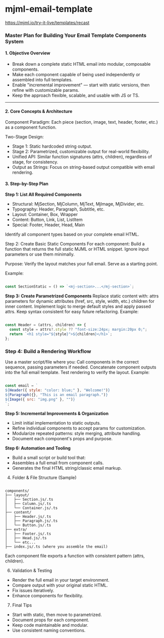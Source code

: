 # mjml-email-template


https://mjml.io/try-it-live/templates/recast




### Master Plan for Building Your Email Template Components System
#### 1. Objective Overview
- Break down a complete static HTML email into modular, composable components.
- Make each component capable of being used independently or assembled into full templates.
- Enable "incremental improvement" — start with static versions, then refine with customizable params.
- Keep the approach flexible, scalable, and usable with JS or TS.

---

#### 2. Core Concepts & Architecture
Component Paradigm: Each piece (section, image, text, header, footer, etc.) as a component function.

Two-Stage Design:
- Stage 1: Static hardcoded string output.
- Stage 2: Parametrized, customizable output for real-world flexibility.
- Unified API: Similar function signatures (attrs, children), regardless of stage, for consistency.
- Output as Strings: Focus on string-based output compatible with email rendering.

#### 3. Step-by-Step Plan
**Step 1: List All Required Components**
- Structural: MjSection, MjColumn, MjText, MjImage, MjDivider, etc.
- Typography: Header, Paragraph, Subtitle, etc.
- Layout: Container, Box, Wrapper
- Content: Button, Link, List, ListItem
- Special: Footer, Header, Head, Main

Identify all component types based on your complete email HTML.

Step 2: Create Basic Static Components
For each component:
Build a function that returns the full static MJML or HTML snippet.
Ignore input parameters or use them minimally.

Purpose:
Verify the layout matches your full email.
Serve as a starting point.

Example:

```js

const SectionStatic = () => `<mj-section>...</mj-section>`;
```

**Step 3: Create Parametrized Components**
Replace static content with:
attrs parameters for dynamic attributes (href, src, style, width, etc.)
children for inner content.
Implement logic to merge default styles and apply passed attrs.
Keep syntax consistent for easy future refactoring.
Example:

```js

const Header = (attrs, children) => {
  const style = attrs?.style ?? "font-size:24px; margin:20px 0;";
  return `<h1 style="${style}">${children}</h1>`;
};
```

### Step 4: Build a Rendering Workflow
Use a master script/file where you:
Call components in the correct sequence, passing parameters if needed.
Concatenate component outputs into the full email template.
Test rendering to verify the layout.
Example:

```js

const email = `
${Header({ style: "color: blue;" }, "Welcome!")}
${Paragraph({}, "This is an email paragraph.")}
${Image({ src: "img.png" }, "")}
`;
```

**Step 5: Incremental Improvements & Organization**
- Limit initial implementation to static outputs.
- Refine individual components to accept params for customization.
- Modularize repeated patterns: style merging, attribute handling.
- Document each component's props and purpose.

**Step 6: Automation and Tooling**

- Build a small script or build tool that:
- Assembles a full email from component calls.
- Generates the final HTML string/classic email markup.


4. Folder & File Structure (Sample)
```text

components/
├── layout/
│   ├── Section.js/.ts
│   ├── Column.js/.ts
│   └── Container.js/.ts
├── content/
│   ├── Header.js/.ts
│   ├── Paragraph.js/.ts
│   └── Button.js/.ts
├── extra/
│   ├── Footer.js/.ts
│   ├── Head.js/.ts
│   └── etc...
├── index.js/.ts (where you assemble the email)
```


Each component file exports a function with consistent pattern (attrs, children).

6. Validation & Testing
- Render the full email in your target environment.
- Compare output with your original static HTML.
- Fix issues iteratively.
- Enhance components for flexibility.

7. Final Tips
- Start with static, then move to parametrized.
- Document props for each component.
- Keep code maintainable and modular.
- Use consistent naming conventions.
